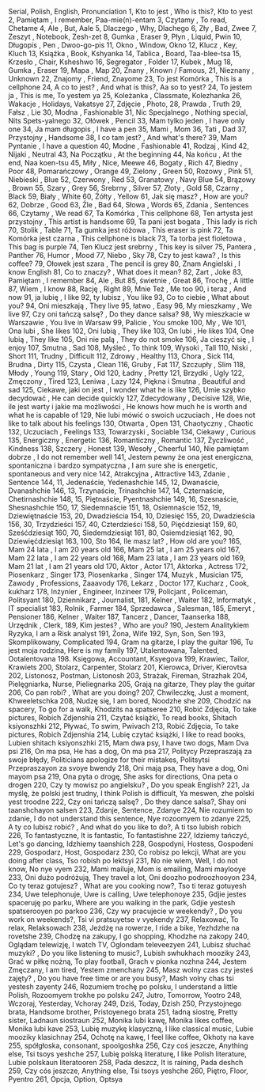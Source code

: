 Serial, Polish, English, Pronunciation
1, Kto to jest , Who is this?, Kto to yest
2, Pamiętam , I remember, Paa-mie(n)-entam
3, Czytamy , To read, Chetame
4, Ale , But, Aale
5, Dlaczego , Why, Dlachego
6, Zły , Bad, Zwee
7, Zeszyt , Notebook, Zesh-zet
8, Gumka , Eraser
9, Płyn , Liquid, Pwin
10, Długopis , Pen , Dwoo-go-pis
11, Okno , Window, Okno
12, Klucz , Key, Kluch
13, Książka , Book, Kshyanka
14, Tablica , Board, Taa-blee-tsa
15, Krzesło , Chair, Ksheshwo
16, Segregator , Folder
17, Kubek , Mug
18, Gumka , Eraser
19, Mapa , Map
20, Znany , Known / Famous, 
21, Nieznany , Unknown
22, Znajomy , Friend, Znayome
23, To jest Komórka , This is a cellphone
24, A co to jest? , And what is this?, Aa so to yest?
24, To jestem ja , This is me, To yestem ya
25, Koleżanka , Classmate, Kolezhanka
26, Wakacje , Holidays, Vakatsye
27, Zdjęcie , Photo, 
28, Prawda , Truth
29, Fałsz , Lie
30, Modna , Fashionable
31, Nic Specjalnego , Nothing special, Nits Spets-yalnego
32, Ołówek , Pencil
33, Mam tylko jeden , I have only one
34, Ja mam długopis , I have a pen
35, Mami , Mom
36, Tati , Dad
37, Przystojny , Handsome
38, I co tam jest? , And what's there?
39, Mam Pyntanie , I have a question
40, Modne , Fashionable
41, Rodzaj , Kind
42, Nijaki , Neutral
43, Na Początku , At the beginning
44, Na końcu , At the end, Naa koen-tsu
45, Miły , Nice, Meewe
46, Bogaty , Rich
47, Biedny , Poor
48, Pomarańczowy , Orange
49, Zielony , Green
50, Rozowy , Pink
51, Niebieski , Blue
52, Czerwony , Red
53, Granatowy , Navy Blue
54, Brązowy , Brown
55, Szary , Grey
56, Srebrny , Silver
57, Złoty , Gold
58, Czarny , Black
59, Biały , White
60, Żółty , Yellow
61, Jak się masz? , How are you?
62, Dobrze , Good
63, Źle , Bad
64, Słowa , Words
65, Zdania , Sentences
66, Czytamy , We read
67, Ta Komórka , This cellphone
68, Ten artysta jest przystojny , This artist is handsome 
69, Ta pani jest bogata , This lady is rich
70, Stolik , Table
71, Ta gumka jest różowa , This eraser is pink
72, Ta Komórka jest czarna , This cellphone is black
73, Ta torba jest fioletowa , This bag is purple
74, Ten Klucz jest srebrny , This key is silver
75, Pantera , Panther
76, Humor , Mood
77, Niebo , Sky
78, Czy to jest kawa? , Is this coffee?
79, Ołowek jest szara , The pencil is grey
80, Znam Angielski , I know English
81, Co to znaczy? , What does it mean?
82, Zart , Joke
83, Pamiętam , I remember
84, Ale , But
85, świetnie , Great
86, Trochę , A little
87, Wiem , I know
88, Rację , Right
89, Mnie Też , Me too
90, i teraz , And now
91, ja lubię , I like
92, ty lubisz , You like
93, Co to ciebie , What about you?
94, Oni mieszkają , They live
95, łatwo , Easy
96, My mieszkamy , We live
97, Czy oni tańczą salsę? , Do they dance salsa?
98, Wy mieszkacie w Warszawie , You live in Warsaw
99, Palicie , You smoke
100, My , We
101, Ona lubi , She likes
102, Oni lubią , They like
103, On lubi , He likes
104, One lubią , They like
105, Oni nie palą , They do not smoke
106, Ja cieszyć się , I enjoy
107, Smutna , Sad
108, Myśleć , To think
109, Wysoki , Tall
110, Niski , Short
111, Trudny , Difficult
112, Zdrowy , Healthy
113, Chora , Sick
114, Brudna , Dirty
115, Czysta , Clean
116, Gruby , Fat
117, Szczupły , Slim
118, Młody , Young
119, Stary , Old
120, Ładny , Pretty
121, Brzydki , Ugly
122, Zmęczony , Tired
123, Leniwa , Lazy
124, Piękna i Smutna , Beautiful and sad
125, Ciekawe, jaki on jest , I wonder what he is like
126, Umie szybko decydować , He can decide quickly
127, Zdecydowany , Decisive
128, Wie, ile jest warty i jakie ma możliwości , He knows how much he is worth and what he is capable of
129, Nie lubi mówić o swoich uczuciach , He does not like to talk about his feelings
130, Otwarta , Open
131, Chaotyczny , Chaotic
132, Uczuciach , Feelings
133, Towarzyski , Sociable
134, Ciekawy , Curious
135, Energiczny , Energetic
136, Romanticzny , Romantic
137, Życzliwość , Kindness
138, Szczery , Honest
139, Wesoły , Cheerful
140, Nie pamiętam dobrze , I do not remember well
141, Jestem pewny że ona jest energiczna, spontaniczna i bardzo sympatyczna , I am sure she is energetic, spontaneous and very nice
142, Atrakcyjna , Attractive
143, Zdanie , Sentence
144, 11, Jedenaście, Yedenashchie
145, 12, Dwanaście, Dvanashchie
146, 13, Trzynaście, Trinashchie
147, 14, Czternaście, Chetirnashchie
148, 15, Piętnaście, Pyentnashchie 
149, 16, Szesnaście, Shesnashchie
150, 17, Siedemnaście
151, 18, Osiemnaście
152, 19, Dziewiętnaście
153, 20, Dwadzieścia
154, 10, Dziesięć
155, 20, Dwadzieścia
156, 30, Trzydzieści
157, 40, Czterdzieści
158, 50, Pięćdziesiąt
159, 60, Sześćdziesiąt
160, 70, Siedemdziesiąt
161, 80, Osiemdziesiąt
162, 90, Dziewięćdziesiąt
163, 100, Sto
164, Ile masz lat? , How old are you?
165, Mam 24 lata , I am 20 years old
166, Mam 25 lat , I am 25 years old
167, Mam 22 lata , I am 22 years old
168, Mam 23 lata , I am 23 years old
169, Mam 21 lat , I am 21 years old
170, Aktor , Actor
171, Aktorka , Actress
172, Piosenkarz , Singer
173, Piosenkarka , Singer
174, Muzyk , Musician
175, Zawody , Professions, Zaaavody
176, Lekarz , Doctor
177, Kucharz , Cook, kukharz
178, Inżynier , Engineer, Inzineer
179, Policjant , Policeman, Politsyant
180, Dziennikarz , Journalist, 
181, Kelner , Waiter
182, Informatyk , IT specialist
183, Rolnik , Farmer
184, Sprzedawca , Salesman, 
185, Emeryt , Pensioner
186, Kelner , Waiter
187, Tancerz , Dancer, Taanserka
188, Urzędnik , Clerk, 
189, Kim jesteś? , Who are you?
190, Jestem Analitykiem Ryzyka, I am a Risk analyst
191, Żona, Wife
192, Syn, Son, Sen
193, Skomplikowany, Complicated
194, Gram na gitarze, I play the guitar
196, Tu jest moja rodzina, Here is my family
197, Utalentowana, Talented, Ootalentovana
198. Księgowa, Accountant, Ksyegova
199, Krawiec, Tailor, Krawiets
200, Stolarz, Carpenter, Stolarz
201, Kierowca, Driver, Kierovtsa
202, Listonosz, Postman, Listonosh
203, Strażak, Fireman, Strazhak
204, Pielęgniarka, Nurse, Pieliegnarka
205, Grają na gitarze, They play the guitar
206, Co pan robi? , What are you doing?
207, Chwileczkę, Just a moment, Khweeletschka
208, Nudzę się, I am bored, Noodzhe she
209, Chodzić na spacery, To go for a walk, Khodzits na spatseree
210, Robić Zdjęcia, To take pictures, Robich Zdjenshia
211, Czytać książki, To read books, Shitach ksiyonszhki
212, Pływać, To swim, Pwivach
213, Robić Zdjęcia, To take pictures, Robich Zdjenshia
214, Lubię czytać książki, I like to read books, Lubien shitach ksiyonszhki
215, Mam dwa psy, I have two dogs, Mam Dva psi
216, On ma psa, He has a dog, On ma psa
217, Politycy Przepraszają za swoje błędy, Politicians apologize for their mistakes, Politsytsi Przepraszayon za svoye bwendy
218, Oni mają psa, They have a dog, Oni mayom psa
219, Ona pyta o drogę, She asks for directions, Ona peta o drogen
220, Czy ty mowisz po angielsku? , Do you speak English?
221, Ja myślę, że polski jest trudny, I think Polish is difficult, Ya meswen, zhe polski yest troodne
222, Czy oni tańczą salsę? , Do they dance salsa?, Shay oni taanshchayon salsen
223, Zdanje, Sentence, Zdanye
224, Nie rozumiem to zdanie, I do not understand this sentence, Nye rozoomyem to zdanye
225, A ty co lubisz robić? , And what do you like to do?, A ti tso lubish robich
226, To fantastyczne, It is fantastic, To fantastishne
227, Idziemy tańczyć, Let's go dancing, Idzhiemy taanshich
228, Gospodyni, Hostess, Gospodeni
229, Gospodarz, Host, Gospodarz
230, Co robisz po lekcji, What are you doing after class, Tso robish po lektsyi
231, No nie wiem, Well, I do not know, No nye vyem
232, Mami mailuje, Mom is emailing, Mami maylooye
233, Oni dużo podróżują, They travel a lot, Oni doozho podroozhooyon
234, Co ty teraz gotujesz? , What are you cooking now?, Tso ti teraz gotuyesh
234, Uwe telephonuje, Uwe is calling, Uwe telephonoye
235, Gdjie jestes spaceruję po parku, Where are you walking in the park, Gdjie yestesh spatserooyen po parkoo
236, Czy wy pracujecie w weekendy? , Do you work on weekends?, Tsi vi pratsuyetse v vyekendy
237, Relaxować, To relax, Relaksowach
238, Jeżdżę na rowerze, I ride a bike, Yezhdzhe na rovetshe
239, Chodzę na zakupy, I go shopping, Khodzhe na zakopy
240, Oglądam telewizję, I watch TV, Oglondam televeezyen
241, Lubisz słuchać muzyki? , Do you like listening to music?, Lubish swhukhach mooziky
243, Grać w piłkę nożną, To play football, Grach v pionka nozhna
244, Jestem Zmęczany, I am tired, Yestem zmenchany
245, Masz wolny czas czy jesteś zajęty? , Do you have free time or are you busy?, Mash volny chas tsi yestesh zayenty
246, Rozumiem trochę po polsku, I understand a little Polish, Rozoomyem trokhe po polsku
247, Jutro, Tomorrow, Yootro
248, Wczoraj, Yesterday, Vchoray
249, Dziś, Today, Dzish
250, Przystojnego brata, Handsome brother, Pristoyenego brata
251, ładną siostrę, Pretty sister, Ladnaun siostraun
252, Monika lubi kawę, Monika likes coffee, Monika lubi kave
253, Lubię muzykę klasyczną, I like classical music, Lubie mooziky klasichnay
254, Ochotę na kawę, I feel like coffee, Okhoty na kave
255, spółgłoska, consonant, spoolgoshka
256, Czy coś jeszcze, Anything else, Tsi tsoys yeshche
257, Lubię polską literaturę, I like Polish literature, Lubie polskaun literatooren
258, Pada deszcz, It is raining, Pada deshch
259, Czy cós jeszcze, Anything else, Tsi tsoys yeshche
260, Piętro, Floor, Pyentro
261, Opcja, Option, Optsya



